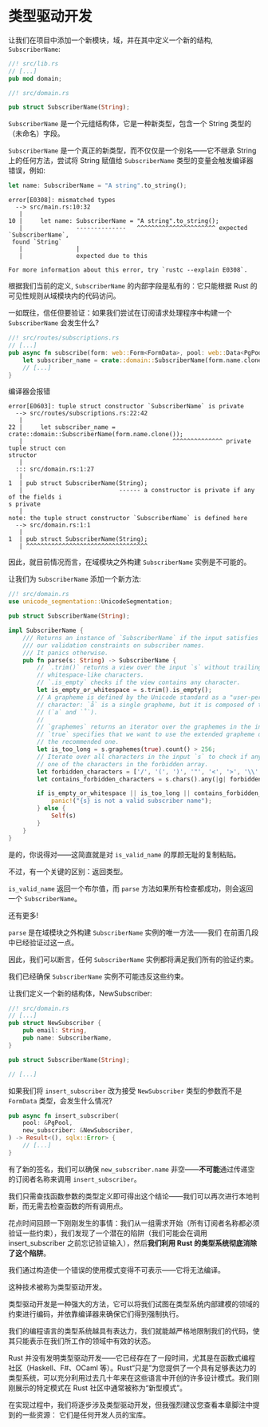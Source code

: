 # 类型驱动开发

让我们在项目中添加一个新模块，域，并在其中定义一个新的结构, `SubscriberName`:

```rs
//! src/lib.rs
// [...]
pub mod domain;
```

```rs
//! src/domain.rs

pub struct SubscriberName(String);
```

`SubscriberName` 是一个元组结构体，它是一种新类型，包含一个 String 类型的（未命名）字段。

`SubscriberName` 是一个真正的新类型，而不仅仅是一个别名——它不继承 String 上的任何方法，尝试将 String 赋值给 `SubscriberName` 类型的变量会触发编译器错误，例如:

```rs
let name: SubscriberName = "A string".to_string();
```

```plaintext
error[E0308]: mismatched types
  --> src/main.rs:10:32
   |
10 |     let name: SubscriberName = "A string".to_string();
   |               --------------   ^^^^^^^^^^^^^^^^^^^^^^ expected `SubscriberName`,
 found `String`
   |               |
   |               expected due to this

For more information about this error, try `rustc --explain E0308`.
 ```

根据我们当前的定义, `SubscriberName` 的内部字段是私有的：它只能根据 Rust 的可见性规则从域模块内的代码访问。

一如既往，信任但要验证：如果我们尝试在订阅请求处理程序中构建一个 `SubscriberName` 会发生什么?

```rs
//! src/routes/subscriptions.rs
// [...]
pub async fn subscribe(form: web::Form<FormData>, pool: web::Data<PgPool>) -> HttpResponse {
    let subscriber_name = crate::domain::SubscriberName(form.name.clone());
    // [...]
}
```

编译器会报错

```plaintext
error[E0603]: tuple struct constructor `SubscriberName` is private
  --> src/routes/subscriptions.rs:22:42
   |
22 |     let subscriber_name = crate::domain::SubscriberName(form.name.clone());
   |                                          ^^^^^^^^^^^^^^ private tuple struct con
structor
   |
  ::: src/domain.rs:1:27
   |
1  | pub struct SubscriberName(String);
   |                           ------ a constructor is private if any of the fields i
s private
   |
note: the tuple struct constructor `SubscriberName` is defined here
  --> src/domain.rs:1:1
   |
1  | pub struct SubscriberName(String);
   | ^^^^^^^^^^^^^^^^^^^^^^^^^^^^^^^^^^
```

因此，就目前情况而言，在域模块之外构建 `SubscriberName` 实例是不可能的。

让我们为 `SubscriberName` 添加一个新方法:

```rs
//! src/domain.rs
use unicode_segmentation::UnicodeSegmentation;

pub struct SubscriberName(String);

impl SubscriberName {
    /// Returns an instance of `SubscriberName` if the input satisfies all
    /// our validation constraints on subscriber names.
    /// It panics otherwise.
    pub fn parse(s: String) -> SubscriberName {
        // `.trim()` returns a view over the input `s` without trailing
        // whitespace-like characters.
        // `.is_empty` checks if the view contains any character.
        let is_empty_or_whitespace = s.trim().is_empty();
        // A grapheme is defined by the Unicode standard as a "user-perceived"
        // character: `å` is a single grapheme, but it is composed of two characters
        // (`a` and `̊`).
        //
        // `graphemes` returns an iterator over the graphemes in the input `s`.
        // `true` specifies that we want to use the extended grapheme definition set,
        // the recommended one.
        let is_too_long = s.graphemes(true).count() > 256;
        // Iterate over all characters in the input `s` to check if any of them matches
        // one of the characters in the forbidden array.
        let forbidden_characters = ['/', '(', ')', '"', '<', '>', '\\', '{', '}'];
        let contains_forbidden_characters = s.chars().any(|g| forbidden_characters.contains(&g));

        if is_empty_or_whitespace || is_too_long || contains_forbidden_characters {
            panic!("{s} is not a valid subscriber name");
        } else {
            Self(s)
        }
    }
}
```

是的，你说得对——这简直就是对 `is_valid_name` 的厚颜无耻的复制粘贴。

不过，有一个关键的区别：返回类型。

`is_valid_name` 返回一个布尔值，而 `parse` 方法如果所有检查都成功，则会返回一个 `SubscriberName`。

还有更多!

`parse` 是在域模块之外构建 `SubscriberName` 实例的唯一方法——我们
在前面几段中已经验证过这一点。

因此，我们可以断言，任何 `SubscriberName` 实例都将满足我们所有的验证约束。

我们已经确保 `SubscriberName` 实例不可能违反这些约束。

让我们定义一个新的结构体，NewSubscriber:

```rs
//! src/domain.rs
// [...]
pub struct NewSubscriber {
    pub email: String,
    pub name: SubscriberName,
}

pub struct SubscriberName(String);

// [...]
```

如果我们将 `insert_subscriber` 改为接受 `NewSubscriber` 类型的参数而不是 `FormData` 类型，会发生什么情况?

```rs
pub async fn insert_subscriber(
    pool: &PgPool,
    new_subscriber: &NewSubscriber,
) -> Result<(), sqlx::Error> {
    // [...]
}
```

有了新的签名，我们可以确保 `new_subscriber.name` 非空——**不可能**通过传递空的订阅者名称来调用 `insert_subscriber`。

我们只需查找函数参数的类型定义即可得出这个结论——我们可以再次进行本地判断，而无需去检查函数的所有调用点。

花点时间回顾一下刚刚发生的事情：我们从一组需求开始（所有订阅者名称都必须验证一些约束），我们发现了一个潜在的陷阱（我们可能会在调用 insert_subscriber 之前忘记验证输入），然后**我们利用 Rust 的类型系统彻底消除了这个陷阱**。

我们通过构造使一个错误的使用模式变得不可表示——它将无法编译。

这种技术被称为类型驱动开发。

类型驱动开发是一种强大的方法，它可以将我们试图在类型系统内部建模的领域的约束进行编码，并依靠编译器来确保它们得到强制执行。

我们的编程语言的类型系统越具有表达力，我们就能越严格地限制我们的代码，使其只能表示在我们所工作的领域中有效的状态。

Rust 并没有发明类型驱动开发——它已经存在了一段时间，尤其是在函数式编程社区（Haskell、F#、OCaml 等）。Rust“只是”为您提供了一个具有足够表达力的类型系统，可以充分利用过去几十年来在这些语言中开创的许多设计模式。我们刚刚展示的特定模式在 Rust 社区中通常被称为“新型模式”。

在实现过程中，我们将逐步涉及类型驱动开发，但我强烈建议您查看本章脚注中提到的一些资源：
它们是任何开发人员的宝库。
